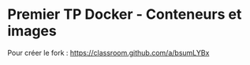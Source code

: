 
# Premier TP Docker - Conteneurs et images

Pour créer le fork : https://classroom.github.com/a/bsumLYBx

